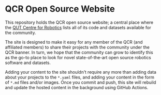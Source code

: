 # QCR Open Source Website

This repository holds the QCR open source website; a central place where the [QUT Centre for Robotics](https://research.qut.edu.au/qcr/) lists all of its code and datasets available for the community.

The site is designed to make it easy for any member of the QCR (and affiliated members) to share their projects with the community under the QCR banner. In turn, we hope that the community can grow to identify this as the go-to place to look for novel state-of-the-art open source robotics software and datasets.

Adding your content to the site shouldn't require any more than adding data about your projects to the `*.yaml` files, and adding your content in the form of `*.md` files and/or images. Once you commit and push, this site will rebuild and update the hosted content in the background using GitHub Actions.


